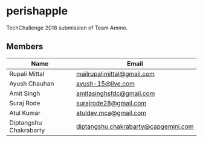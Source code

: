 # perishapple

TechChallenge 2018 submission of Team Ammo.

## Members
Name|Email
----|----------
Rupali Mittal|mailrupalimittal@gmail.com
Ayush Chauhan|ayush-15@live.com
Amit Singh|amitasinghsfdc@gmail.com
Suraj Rode|surajrode28@gmail.com
Atul Kumar|atuldev.mca@gmail.com
Diptangshu Chakrabarty|diptangshu.chakrabarty@capgemini.com
